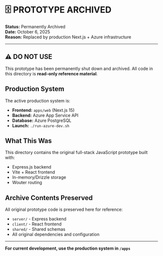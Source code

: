 # 🗄️ PROTOTYPE ARCHIVED

**Status:** Permanently Archived  
**Date:** October 6, 2025  
**Reason:** Replaced by production Next.js + Azure infrastructure

---

## ⚠️ DO NOT USE

This prototype has been permanently shut down and archived. All code in this directory is **read-only reference material**.

## Production System

The active production system is:

- **Frontend:** `apps/web` (Next.js 15)
- **Backend:** Azure App Service API
- **Database:** Azure PostgreSQL
- **Launch:** `./run-azure-dev.sh`

## What This Was

This directory contains the original full-stack JavaScript prototype built with:
- Express.js backend
- Vite + React frontend  
- In-memory/Drizzle storage
- Wouter routing

## Archive Contents Preserved

All original prototype code is preserved here for reference:
- `server/` - Express backend
- `client/` - React frontend
- `shared/` - Shared schemas
- All original dependencies and configuration

---

**For current development, use the production system in `/apps`**

